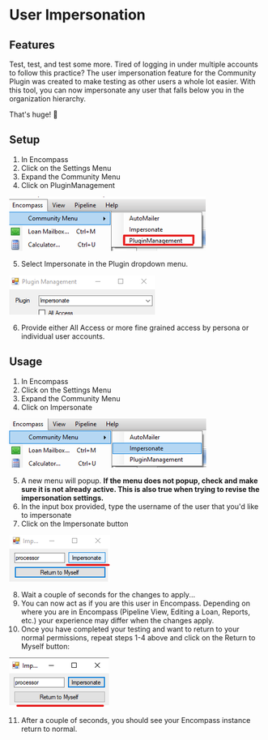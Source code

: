 # User Impersonation

## Features

Test, test, and test some more. Tired of logging in under multiple accounts to follow this practice? The user impersonation feature for the Community Plugin was created to make testing as other users a whole lot easier. With this tool, you can now impersonate any user that falls below you in the organization hierarchy.

That's huge! :raised_hands:

## Setup

1. In Encompass
2. Click on the Settings Menu
3. Expand the Community Menu
4. Click on PluginManagement

![Community Plugin Menu](/img/CommunityPluginMenu.png)

5. Select Impersonate in the Plugin dropdown menu.

![Setup](/img/Impersonate/Setup.png)

6. Provide either All Access or more fine grained access by persona or individual user accounts.

## Usage

1. In Encompass
2. Click on the Settings Menu
3. Expand the Community Menu
4. Click on Impersonate

![Setting Menu](/img/Impersonate/SettingsMenu.png)

5. A new menu will popup. **If the menu does not popup, check and make sure it is not already active. This is also true when trying to revise the impersonation settings.**
6. In the input box provided, type the username of the user that you'd like to impersonate
7. Click on the Impersonate button

![Impersonate Button](/img/Impersonate/ImpersonateButton.png)

8. Wait a couple of seconds for the changes to apply...
9. You can now act as if you are this user in Encompass. Depending on where you are in Encompass (Pipeline View, Editing a Loan, Reports, etc.) your experience may differ when the changes apply.
10. Once you have completed your testing and want to return to your normal permissions, repeat steps 1-4 above and click on the Return to Myself button:

![Return To Myself](/img/Impersonate/ReturnToMyself.png)

11. After a couple of seconds, you should see your Encompass instance return to normal.
